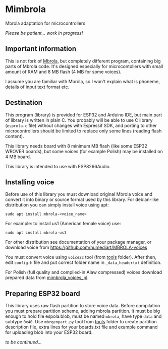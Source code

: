 # Mimbrola

Mbrola adaptation for microcontrollers

*Please be patient... work in progress!*

## Important information

This is not fork of [Mbrola](https://github.com/numediart/MBROLA),
but completely different program, containing big parts of Mbrola code.
It's designed especially for microcontollers with small amount of RAM
and 8 MB flash (4 MB for some voices).

I assume you are familiar with Mbrola, so I won't explain what is phoneme,
details of input text format etc.

## Destination

This program (library) is provided for ESP32 and Arduino IDE, but main
part of library is written in plain C. You probably will be able to
use C library (`esprola.c` file) without changes with Espressif SDK,
and porting to other microcontrollers should be limited to replace
only some lines (reading flash content).

This library needs board with 8 minimum MB flash (like some ESP32
WROVER boards), but some voices (for example Polish) may be installed
on 4 MB board.

This library is intended to use with ESP8266Audio.

## Installing voice

Before use of this library you must download original Mbrola voice
and convert it into binary or source format used by this library.
For debian-like distribution you can simply install voice using apt:

```sudo apt install mbrola-<voice_name>```

For example: to install us1 (American female voice) use:

```sudo apt install mbrola-us1```

For other distribution see documentation of your package manager,
or download voice from https://github.com/numediart/MBROLA-voices

You must convert voice using `voice2c` tool (from [tools](tools) folder).
After then, edit `config.h` file and put correct folder name
in `_data_header(x)` definition.

For Polish (full quality and compiled-in Alaw compressed) voices download prepared
data from [mimbrola_voices_pl](https://github.com/ethanak/mimbrola_voices_pl).

## Preparing ESP32 board

This library uses raw flash partition to store voice data. Before
compilation you must prepare partition scheme, adding mbrola partition.
It must be big enough to hold file espola.blob, must be named `mbrola`,
have type `data` and subtype `0x40`. Use `mbrgenpart.py` tool from
[tools](tools) folder to create partition description file,
extra lines for your boards.txt file and example command for uploading
blob into your ESP32 board.

_to be continued..._

